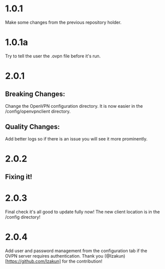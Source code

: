 # 1.0.1
Make some changes from the previous repository holder.
# 1.0.1a
Try to tell the user the .ovpn file before it's run.
# 2.0.1
## Breaking Changes:
Change the OpenVPN configuration directory. It is now easier in the /config/openvpnclient directory.
## Quality Changes:
Add better logs so if there is an issue you will see it more prominently.
# 2.0.2
## Fixing it!
# 2.0.3
Final check it's all good to update fully now! The new client location is in the /config directory!
# 2.0.4
Add user and password management from the configuration tab if the OVPN server requires authentication. Thank you (@Izakun)[https://github.com/Izakun] for the contribution!
